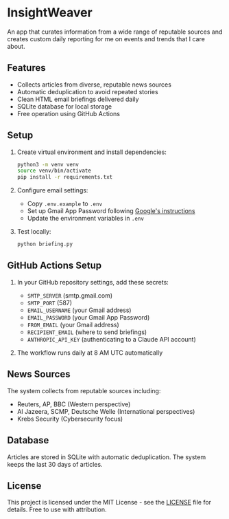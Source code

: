 # InsightWeaver

An app that curates information from a wide range of reputable sources and creates custom daily reporting for me on events and trends that I care about.

## Features

- Collects articles from diverse, reputable news sources
- Automatic deduplication to avoid repeated stories
- Clean HTML email briefings delivered daily
- SQLite database for local storage
- Free operation using GitHub Actions

## Setup


1. Create virtual environment and install dependencies:
   ```bash
   python3 -m venv venv
   source venv/bin/activate
   pip install -r requirements.txt
   ```

2. Configure email settings:
   - Copy `.env.example` to `.env`
   - Set up Gmail App Password following [Google's instructions](https://support.google.com/accounts/answer/185833)
   - Update the environment variables in `.env`

3. Test locally:
   ```bash
   python briefing.py
   ```

## GitHub Actions Setup

1. In your GitHub repository settings, add these secrets:
   - `SMTP_SERVER` (smtp.gmail.com)
   - `SMTP_PORT` (587)
   - `EMAIL_USERNAME` (your Gmail address)
   - `EMAIL_PASSWORD` (your Gmail App Password)
   - `FROM_EMAIL` (your Gmail address)
   - `RECIPIENT_EMAIL` (where to send briefings)
   - `ANTHROPIC_API_KEY` (authenticating to a Claude API account)

2. The workflow runs daily at 8 AM UTC automatically

## News Sources

The system collects from reputable sources including:
- Reuters, AP, BBC (Western perspective)
- Al Jazeera, SCMP, Deutsche Welle (International perspectives)  
- Krebs Security (Cybersecurity focus)

## Database

Articles are stored in SQLite with automatic deduplication. The system keeps the last 30 days of articles.

## License

This project is licensed under the MIT License - see the [LICENSE](LICENSE) file for details. Free to use with attribution.
